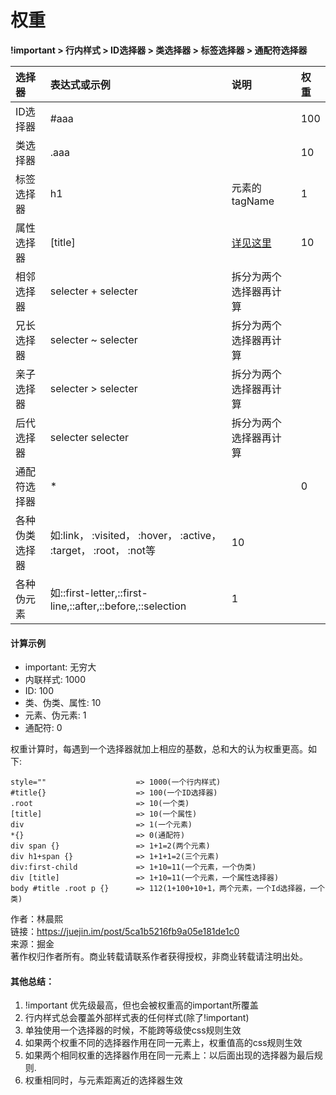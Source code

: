 # 权重

**!important &gt; 行内样式 &gt; ID选择器 &gt; 类选择器 &gt; 标签选择器 &gt; 通配符选择器**

| 选择器 | 表达式或示例 | 说明 | 权重 |
| :--- | :--- | :--- | :--- |
| ID选择器 | \#aaa |  | 100 |
| 类选择器 | .aaa |  | 10 |
| 标签选择器 | h1 | 元素的tagName | 1 |
| 属性选择器 | \[title\] | [详见这里](http://www.cnblogs.com/rubylouvre/archive/2009/10/27/1590102.html) | 10 |
| 相邻选择器 | selecter + selecter | 拆分为两个选择器再计算 |  |
| 兄长选择器 | selecter ~ selecter | 拆分为两个选择器再计算 |  |
| 亲子选择器 | selecter &gt; selecter | 拆分为两个选择器再计算 |  |
| 后代选择器 | selecter selecter | 拆分为两个选择器再计算 |  |
| 通配符选择器 | \* |  | 0 |
| 各种伪类选择器 | 如:link， :visited， :hover， :active， :target， :root， :not等 | 10 |  |
| 各种伪元素 | 如::first-letter,::first-line,::after,::before,::selection | 1 |  |

#### 计算示例

* important: 无穷大
* 内联样式: 1000
* ID: 100
* 类、伪类、属性: 10
* 元素、伪元素: 1
* 通配符: 0

权重计算时，每遇到一个选择器就加上相应的基数，总和大的认为权重更高。如下:

```text
style=""                    => 1000(一个行内样式)
#title{}                    => 100(一个ID选择器)
.root                       => 10(一个类)
[title]                     => 10(一个属性)
div                         => 1(一个元素)
*{}                         => 0(通配符)
div span {}                 => 1+1=2(两个元素)
div h1+span {}              => 1+1+1=2(三个元素)
div:first-child             => 1+10=11(一个元素，一个伪类)
div [title]                 => 1+10=11(一个元素，一个属性选择器)
body #title .root p {}      => 112(1+100+10+1，两个元素，一个Id选择器，一个类)
```

  
作者：林晨熙  
链接：https://juejin.im/post/5ca1b5216fb9a05e181de1c0  
来源：掘金  
著作权归作者所有。商业转载请联系作者获得授权，非商业转载请注明出处。

#### 其他总结：

1. !important 优先级最高，但也会被权重高的important所覆盖
2. 行内样式总会覆盖外部样式表的任何样式\(除了!important\)
3. 单独使用一个选择器的时候，不能跨等级使css规则生效
4. 如果两个权重不同的选择器作用在同一元素上，权重值高的css规则生效
5. 如果两个相同权重的选择器作用在同一元素上：以后面出现的选择器为最后规则.
6. 权重相同时，与元素距离近的选择器生效


